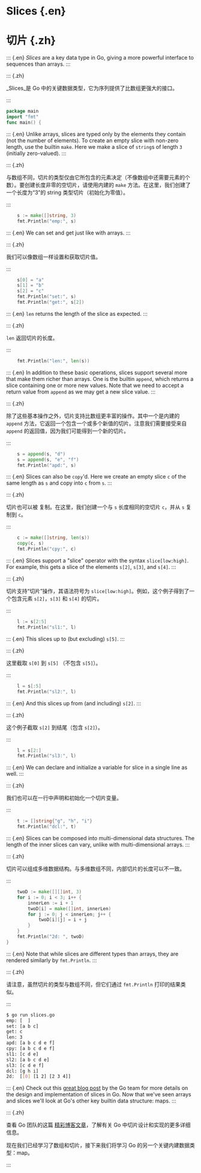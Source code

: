 
# Slices {.en}

# 切片 {.zh}

::: {.en}
_Slices_ are a key data type in Go, giving a more
powerful interface to sequences than arrays.
:::

::: {.zh}

_Slices_是 Go 中的关键数据类型，它为序列提供了比数组更强大的接口。

:::

```go
package main
import "fmt"
func main() {
```

::: {.en}
Unlike arrays, slices are typed only by the
elements they contain (not the number of elements).
To create an empty slice with non-zero length, use
the builtin `make`. Here we make a slice of
`string`s of length `3` (initially zero-valued).
:::

::: {.zh}

与数组不同，切片的类型仅由它所包含的元素决定（不像数组中还需要元素的个数）。要创建长度非零的空切片，请使用内建的 `make` 方法。在这里，我们创建了一个长度为“3”的 string 类型切片（初始化为零值）。

:::

```go
	s := make([]string, 3)
	fmt.Println("emp:", s)
```

::: {.en}
We can set and get just like with arrays.
:::

::: {.zh}

我们可以像数组一样设置和获取切片值。

:::

```go
	s[0] = "a"
	s[1] = "b"
	s[2] = "c"
	fmt.Println("set:", s)
	fmt.Println("get:", s[2])
```

::: {.en}
`len` returns the length of the slice as expected.
:::

::: {.zh}

`len` 返回切片的长度。

:::

```go
	fmt.Println("len:", len(s))
```

::: {.en}
In addition to these basic operations, slices
support several more that make them richer than
arrays. One is the builtin `append`, which
returns a slice containing one or more new values.
Note that we need to accept a return value from
`append` as we may get a new slice value.
:::

::: {.zh}

除了这些基本操作之外，切片支持比数组更丰富的操作。其中一个是内建的 `append` 方法，它返回一个包含一个或多个新值的切片。注意我们需要接受来自 `append` 的返回值，因为我们可能得到一个新的切片。

:::

```go
	s = append(s, "d")
	s = append(s, "e", "f")
	fmt.Println("apd:", s)
```

::: {.en}
Slices can also be `copy`'d. Here we create an
empty slice `c` of the same length as `s` and copy
into `c` from `s`.
:::

::: {.zh}

切片也可以被 复制。在这里，我们创建一个与 `s` 长度相同的空切片 `c`，并从 `s` 复制到 `c`。

:::

```go
	c := make([]string, len(s))
	copy(c, s)
	fmt.Println("cpy:", c)
```

::: {.en}
Slices support a "slice" operator with the syntax
`slice[low:high]`. For example, this gets a slice
of the elements `s[2]`, `s[3]`, and `s[4]`.
:::

::: {.zh}

切片支持“切片”操作，其语法符号为 `slice[low:high]`。例如，这个例子得到了一个包含元素 `s[2]`，`s[3]` 和 `s[4]` 的切片。

:::

```go
	l := s[2:5]
	fmt.Println("sl1:", l)
```

::: {.en}
This slices up to (but excluding) `s[5]`.
:::

::: {.zh}

这里截取 `s[0]` 到 `s[5]` （不包含 `s[5]`）。

:::

```go
	l = s[:5]
	fmt.Println("sl2:", l)
```

::: {.en}
And this slices up from (and including) `s[2]`.
:::

::: {.zh}

这个例子截取 `s[2]` 到结尾（包含 `s[2]`）。

:::

```go
	l = s[2:]
	fmt.Println("sl3:", l)
```

::: {.en}
We can declare and initialize a variable for slice
in a single line as well.
:::

::: {.zh}

我们也可以在一行中声明和初始化一个切片变量。

:::

```go
	t := []string{"g", "h", "i"}
	fmt.Println("dcl:", t)
```

::: {.en}
Slices can be composed into multi-dimensional data
structures. The length of the inner slices can
vary, unlike with multi-dimensional arrays.
:::

::: {.zh}

切片可以组成多维数据结构。与多维数组不同，内部切片的长度可以不一致。

:::

```go
	twoD := make([][]int, 3)
	for i := 0; i < 3; i++ {
		innerLen := i + 1
		twoD[i] = make([]int, innerLen)
		for j := 0; j < innerLen; j++ {
			twoD[i][j] = i + j
		}
	}
	fmt.Println("2d: ", twoD)
}
```

::: {.en}
Note that while slices are different types than arrays,
they are rendered similarly by `fmt.Println`.
:::

::: {.zh}

请注意，虽然切片的类型与数组不同，但它们通过 `fmt.Println` 打印的结果类似。

:::

```bash
$ go run slices.go
emp: [  ]
set: [a b c]
get: c
len: 3
apd: [a b c d e f]
cpy: [a b c d e f]
sl1: [c d e]
sl2: [a b c d e]
sl3: [c d e f]
dcl: [g h i]
2d:  [[0] [1 2] [2 3 4]]
```

::: {.en}
Check out this [great blog post](http://blog.golang.org/2011/01/go-slices-usage-and-internals.html)
by the Go team for more details on the design and
implementation of slices in Go.
Now that we've seen arrays and slices we'll look at
Go's other key builtin data structure: maps.
:::

::: {.zh}

查看 Go 团队的这篇 [精彩博客文章](http://blog.golang.org/2011/01/go-slices-usage-and-internals.html)，了解有关 Go 中切片设计和实现的更多详细信息。

现在我们已经学习了数组和切片，接下来我们将学习 Go 的另一个关键内建数据类型：map。

:::
